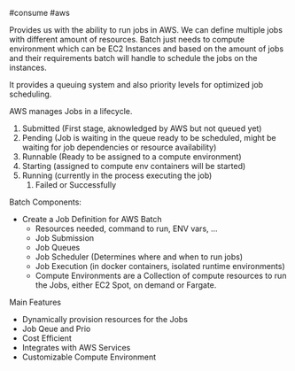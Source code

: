 #consume #aws

Provides us with the ability to run jobs in AWS. We can define multiple jobs with different amount of resources. Batch just needs to compute environment which can be EC2 Instances and based on the amount of jobs and their requirements batch will handle to schedule the jobs on the instances.

It provides a queuing system and also priority levels for optimized job scheduling.

AWS manages Jobs in a lifecycle.

1. Submitted (First stage, aknowledged by AWS but not queued yet)
2. Pending (Job is waiting in the queue ready to be scheduled, might be waiting for job dependencies or resource availability)
3. Runnable (Ready to be assigned to a compute environment)
4. Starting (assigned to compute env containers will be started)
5. Running (currently in the process executing the job)
	1. Failed or Successfully

Batch Components:
- Create a Job Definition for AWS Batch
	- Resources needed, command to run, ENV vars, ...
	- Job Submission
	- Job Queues
	- Job Scheduler (Determines where and when to run jobs)
	- Job Execution (in docker containers, isolated runtime environments)
	- Compute Environments are a Collection of compute resources to run the Jobs, either EC2 Spot, on demand or Fargate.

Main Features
- Dynamically provision resources for the Jobs
- Job Qeue and Prio
- Cost Efficient
- Integrates with AWS Services
- Customizable Compute Environment

